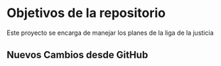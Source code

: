 # Objetivos de la repositorio

Este proyecto se encarga de manejar los planes de la liga de la justicia

## Nuevos Cambios desde GitHub
